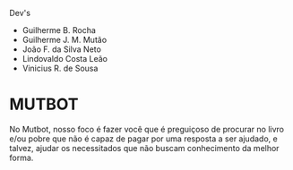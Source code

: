 Dev's
  - Guilherme B. Rocha 
  - Guilherme J. M. Mutão 
  - João F.  da Silva Neto 
  - Lindovaldo Costa Leão
  - Vinicius R. de Sousa

# MUTBOT

  No Mutbot, nosso foco é fazer você
que é preguiçoso de procurar no livro
e/ou pobre que não é capaz de pagar
por uma resposta a ser ajudado, e
talvez, ajudar os necessitados que não
buscam conhecimento da melhor
forma.
